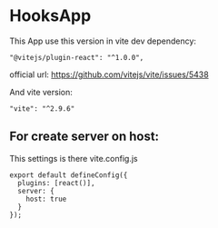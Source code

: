 # HooksApp

This App use this version in vite dev dependency:
```
"@vitejs/plugin-react": "^1.0.0",
```

official url: https://github.com/vitejs/vite/issues/5438

And vite version: 
```
"vite": "^2.9.6"
```

## For create server on host:

This settings is there vite.config.js

```
export default defineConfig({
  plugins: [react()],
  server: {
    host: true
  }
});
```